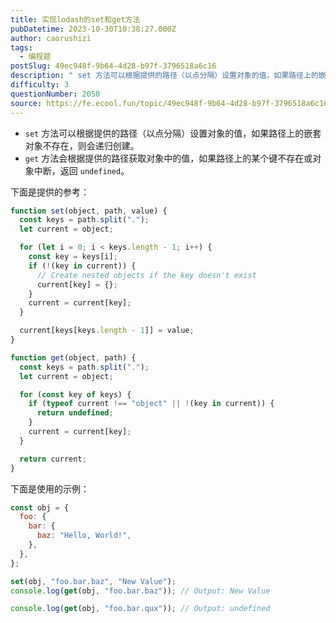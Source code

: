 ```yaml
---
title: 实现lodash的set和get方法
pubDatetime: 2023-10-30T10:38:27.000Z
author: caorushizi
tags:
  - 编程题
postSlug: 49ec948f-9b64-4d28-b97f-3796518a6c16
description: " set 方法可以根据提供的路径（以点分隔）设置对象的值，如果路径上的嵌套对象不存在，则会递归创建。 get 方法会根据提供的路径获取对象中的值，如果路径上的某个键不存在或对象中断，返回 undefined。 下面是提供的参考： function set(object, path, value) { const keys = path.split('.'); let current = objec"
difficulty: 3
questionNumber: 2050
source: https://fe.ecool.fun/topic/49ec948f-9b64-4d28-b97f-3796518a6c16
---
```


- `set` 方法可以根据提供的路径（以点分隔）设置对象的值，如果路径上的嵌套对象不存在，则会递归创建。
- `get` 方法会根据提供的路径获取对象中的值，如果路径上的某个键不存在或对象中断，返回 `undefined`。

下面是提供的参考：

```javascript
function set(object, path, value) {
  const keys = path.split(".");
  let current = object;

  for (let i = 0; i < keys.length - 1; i++) {
    const key = keys[i];
    if (!(key in current)) {
      // Create nested objects if the key doesn't exist
      current[key] = {};
    }
    current = current[key];
  }

  current[keys[keys.length - 1]] = value;
}

function get(object, path) {
  const keys = path.split(".");
  let current = object;

  for (const key of keys) {
    if (typeof current !== "object" || !(key in current)) {
      return undefined;
    }
    current = current[key];
  }

  return current;
}
```

下面是使用的示例：

```javascript
const obj = {
  foo: {
    bar: {
      baz: "Hello, World!",
    },
  },
};

set(obj, "foo.bar.baz", "New Value");
console.log(get(obj, "foo.bar.baz")); // Output: New Value

console.log(get(obj, "foo.bar.qux")); // Output: undefined
```
